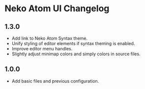 
# Neko Atom UI Changelog #

## 1.3.0 ##

- Add link to Neko Atom Syntax theme.
- Unify styling of editor elements if syntax theming is enabled.
- Improve editor menu handles.
- Slightly adjust minimap colors and simply colors in source files.

## 1.0.0 ##

- Add basic files and previous configuration.
